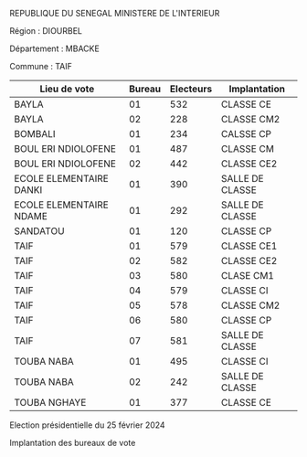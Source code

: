 REPUBLIQUE DU SENEGAL MINISTERE DE L'INTERIEUR

Région : DIOURBEL

Département : MBACKE

Commune : TAIF

| Lieu de vote | Bureau | Electeurs | Implantation |
| - | - | - | - |
| BAYLA | 01 | 532 | CLASSE CE |
| BAYLA | 02 | 228 | CLASSE CM2 |
| BOMBALI | 01 | 234 | CALSSE CP |
| BOUL ERI NDIOLOFENE | 01 | 487 | CLASSE CM |
| BOUL ERI NDIOLOFENE | 02 | 442 | CLASSE CE2 |
| ECOLE ELEMENTAIRE DANKI | 01 | 390 | SALLE DE CLASSE |
| ECOLE ELEMENTAIRE NDAME | 01 | 292 | SALLE DE CLASSE |
| SANDATOU | 01 | 120 | CLASSE CP |
| TAIF | 01 | 579 | CLASSE CE1 |
| TAIF | 02 | 582 | CLASSE CE2 |
| TAIF | 03 | 580 | CLASE CM1 |
| TAIF | 04 | 579 | CLASSE CI |
| TAIF | 05 | 578 | CLASSE CM2 |
| TAIF | 06 | 580 | CLASSE CP |
| TAIF | 07 | 581 | SALLE DE CLASSE |
| TOUBA NABA | 01 | 495 | CLASSE CI |
| TOUBA NABA | 02 | 242 | SALLE DE CLASSE |
| TOUBA NGHAYE | 01 | 377 | CLASSE CE |

<!-- PageNumber="15/34" -->

Election présidentielle du 25 février 2024

Implantation des bureaux de vote
